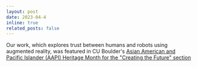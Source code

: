 ```yaml
---
layout: post
date: 2023-04-4 
inline: true
related_posts: false
---
```


Our work, which explores trust between humans and robots using augmented reality, was featured in CU Boulder's [Asian American and Pacific Islander (AAPI) Heritage Month for the "Creating the Future" section](https://www.colorado.edu/engineering/celebrating-our-aapi-community)
